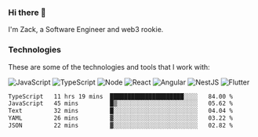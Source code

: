 ### Hi there 👋
I'm Zack, a Software Engineer and web3 rookie.

### Technologies
These are some of the technologies and tools that I work with:

![JavaScript](https://img.shields.io/badge/JavaScript-323330.svg?logo=javascript&logoColor=F7DF1E) 
![TypeScript](https://img.shields.io/badge/TypeScript-007ACC.svg?logo=typescript&logoColor=white) 
![Node](https://img.shields.io/badge/Node.js-43853D.svg?logo=node.js&logoColor=white)
![React](https://img.shields.io/badge/React-20232a.svg?logo=react&logoColor=61DAFB) 
![Angular](https://img.shields.io/badge/Angular-E23237.svg?logo=angularjs&logoColor=white)
![NestJS](https://img.shields.io/badge/NestJS-E0234E?logo=nestjs&logoColor=white)
![Flutter](https://img.shields.io/badge/Flutter-02569B.svg?logo=flutter&logoColor=white)

<!--START_SECTION:waka-->

```txt
TypeScript   11 hrs 19 mins  █████████████████████░░░░   84.00 %
JavaScript   45 mins         █▒░░░░░░░░░░░░░░░░░░░░░░░   05.62 %
Text         32 mins         █░░░░░░░░░░░░░░░░░░░░░░░░   04.04 %
YAML         26 mins         ▓░░░░░░░░░░░░░░░░░░░░░░░░   03.22 %
JSON         22 mins         ▓░░░░░░░░░░░░░░░░░░░░░░░░   02.82 %
```

<!--END_SECTION:waka-->
